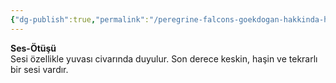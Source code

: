 ```yaml
---
{"dg-publish":true,"permalink":"/peregrine-falcons-goekdogan-hakkinda-hersey/09-ses-oetuesue/"}
---
```



**Ses-Ötüşü**  
Sesi özellikle yuvası civarında duyulur. Son derece keskin, haşin ve tekrarlı bir sesi vardır.